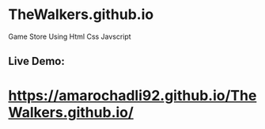 # TheWalkers.github.io

Game Store Using Html Css Javscript

## Live Demo:

# https://amarochadli92.github.io/TheWalkers.github.io/
